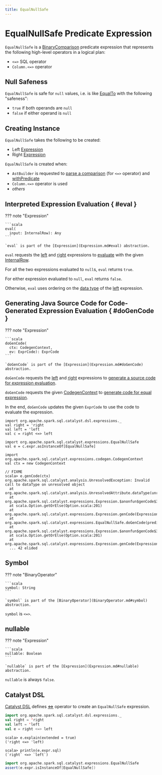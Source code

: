 ```yaml
---
title: EqualNullSafe
---
```


# EqualNullSafe Predicate Expression

`EqualNullSafe` is a [BinaryComparison](BinaryComparison.md) predicate expression that represents the following high-level operators in a logical plan:

* `<=>` SQL operator
* `Column.<=>` operator

## Null Safeness

`EqualNullSafe` is safe for `null` values, i.e. is like [EqualTo](EqualTo.md) with the following "safeness":

* `true` if both operands are `null`
* `false` if either operand is `null`

## Creating Instance

`EqualNullSafe` takes the following to be created:

* <span id="left"> Left [Expression](Expression.md)
* <span id="right"> Right [Expression](Expression.md)

`EqualNullSafe` is created when:

* `AstBuilder` is requested to [parse a comparison](../sql/AstBuilder.md#visitComparison) (for `<=>` operator) and [withPredicate](../sql/AstBuilder.md#withPredicate)
* `Column.<=>` operator is used
* _others_

## Interpreted Expression Evaluation { #eval }

??? note "Expression"

    ```scala
    eval(
      input: InternalRow): Any
    ```

    `eval` is part of the [Expression](Expression.md#eval) abstraction.

`eval` requests the [left](#left) and [right](#right) expressions to [evaluate](Expression.md#eval) with the given [InternalRow](../InternalRow.md).

For all the two expressions evaluated to `null`s, `eval` returns `true`.

For either expression evaluated to `null`, `eval` returns `false`.

Otherwise, `eval` uses ordering on the [data type](Expression.md#dataType) of the [left](#left) expression.

## Generating Java Source Code for Code-Generated Expression Evaluation { #doGenCode }

??? note "Expression"

    ```scala
    doGenCode(
      ctx: CodegenContext,
      ev: ExprCode): ExprCode
    ```

    `doGenCode` is part of the [Expression](Expression.md#doGenCode) abstraction.

`doGenCode` requests the [left](#left) and [right](#right) expressions to [generate a source code for expression evaluation](Expression.md#genCode).

`doGenCode` requests the given [CodegenContext](../whole-stage-code-generation/CodegenContext.md) to [generate code for equal expression](../whole-stage-code-generation/CodegenContext.md#genEqual).

In the end, `doGenCode` updates the given `ExprCode` to use the code to evaluate the expression.

```text
import org.apache.spark.sql.catalyst.dsl.expressions._
val right = 'right
val left = 'left
val c = right <=> left

import org.apache.spark.sql.catalyst.expressions.EqualNullSafe
val e = c.expr.asInstanceOf[EqualNullSafe]

import org.apache.spark.sql.catalyst.expressions.codegen.CodegenContext
val ctx = new CodegenContext

// FIXME
scala> e.genCode(ctx)
org.apache.spark.sql.catalyst.analysis.UnresolvedException: Invalid call to dataType on unresolved object
  at org.apache.spark.sql.catalyst.analysis.UnresolvedAttribute.dataType(unresolved.scala:227)
  at org.apache.spark.sql.catalyst.expressions.Expression.$anonfun$genCode$3(Expression.scala:201)
  at scala.Option.getOrElse(Option.scala:201)
  at org.apache.spark.sql.catalyst.expressions.Expression.genCode(Expression.scala:196)
  at org.apache.spark.sql.catalyst.expressions.EqualNullSafe.doGenCode(predicates.scala:1115)
  at org.apache.spark.sql.catalyst.expressions.Expression.$anonfun$genCode$3(Expression.scala:201)
  at scala.Option.getOrElse(Option.scala:201)
  at org.apache.spark.sql.catalyst.expressions.Expression.genCode(Expression.scala:196)
  ... 42 elided
```

## Symbol

??? note "BinaryOperator"

    ```scala
    symbol: String
    ```

    `symbol` is part of the [BinaryOperator](BinaryOperator.md#symbol) abstraction.

`symbol` is `<=>`.

## nullable

??? note "Expression"

    ```scala
    nullable: Boolean
    ```

    `nullable` is part of the [Expression](Expression.md#nullable) abstraction.

`nullable` is always `false`.

## Catalyst DSL

[Catalyst DSL](../catalyst-dsl/index.md) defines [<=>](../catalyst-dsl/index.md#ImplicitOperators) operator to create an `EqualNullSafe` expression.

```scala
import org.apache.spark.sql.catalyst.dsl.expressions._
val right = 'right
val left = 'left
val e = right <=> left
```

```text
scala> e.explain(extended = true)
('right <=> 'left)
```

```text
scala> println(e.expr.sql)
(`right` <=> `left`)
```

```scala
import org.apache.spark.sql.catalyst.expressions.EqualNullSafe
assert(e.expr.isInstanceOf[EqualNullSafe])
```
